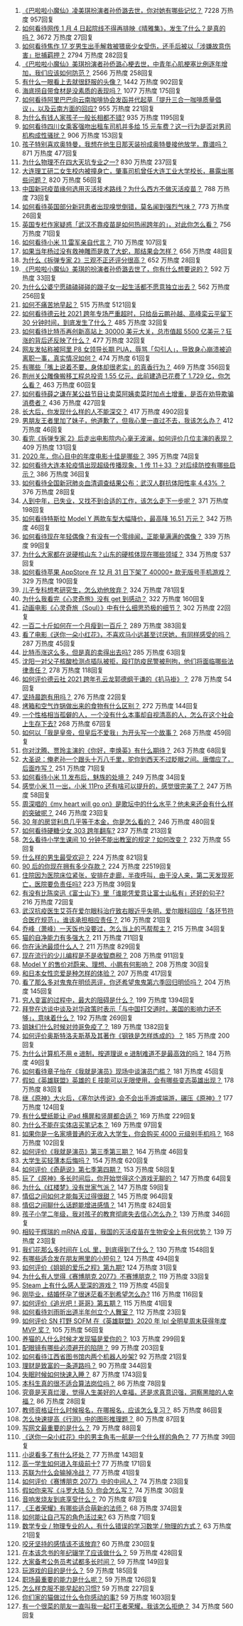 1. [《巴啦啦小魔仙》凌美琪扮演者孙侨潞去世，你对她有哪些记忆？](https://www.zhihu.com/question/437555370) 7228 万热度 957回复
1. [如何看待网传 1 月 4 日起院线不得再排映《晴雅集》，发生了什么？是真的吗？](https://www.zhihu.com/question/437579196) 3672 万热度 27回复
1. [如何看待焦作 17 岁男生出手解救被猥亵少女受伤，还手后被以「涉嫌故意伤害」批捕羁押？](https://www.zhihu.com/question/437161836) 2794 万热度 282回复
1. [《巴啦啦小魔仙》美琪扮演者孙侨潞心梗去世，中青年心肌梗塞比例逐年增加，我们应该如何防范？](https://www.zhihu.com/question/437566670) 2566 万热度 258回复
1. [有什么一眼看上去就很舒服的头像？](https://www.zhihu.com/question/377658010) 1442 万热度 902回复
1. [海底捞自带食材是没素质的表现吗？](https://www.zhihu.com/question/284118317) 1077 万热度 175回复
1. [如何看待阿里巴巴向云南咖啡协会发函并代起草「提升三合一咖啡质量倡议」，以及云南方面的回应?](https://www.zhihu.com/question/437565923) 955 万热度 221回复
1. [为什么有钱人家孩子一般长相都不错?](https://www.zhihu.com/question/432161909) 935 万热度 1195回复
1. [如何看待四川女乘客强吻出租车司机并多给 15 元车费？这一行为是否对男司机构成性骚扰？](https://www.zhihu.com/question/437649690) 906 万热度 153回复
1. [孩子特别喜欢奥特曼，我想在他生日那天装扮成奥特曼接他放学，靠谱吗？](https://www.zhihu.com/question/431566638) 871 万热度 477回复
1. [为什么物理不在四大天坑专业之一?](https://www.zhihu.com/question/344662621) 830 万热度 237回复
1. [大连理工研二女生校内被撞身亡，肇事司机曾任大连工业大学校长，暴露出哪些问题？](https://www.zhihu.com/question/437581895) 820 万热度 56回复
1. [中国新冠疫苗缘何选用灭活技术路线？为什么西方不做灭活疫苗？](https://www.zhihu.com/question/437310940) 788 万热度 73回复
1. [如何看待英国部分新冠患者出现嗅觉倒错，莫名闻到强烈气味？](https://www.zhihu.com/question/436891750) 773 万热度 26回复
1. [英国专栏作家疑惑「武汉不靠疫苗是如何热闹跨年的」，对此你怎么看？](https://www.zhihu.com/question/437552639) 756 万热度 71回复
1. [如何看待小米 11 雷军亲自代言？](https://www.zhihu.com/question/437461487) 710 万热度 107回复
1. [如果当年杨过没有救神雕而是救了大蛇，那结果会怎样？](https://www.zhihu.com/question/436449895) 656 万热度 48回复
1. [为什么《拆弹专家 2》三观不正还评分很高？](https://www.zhihu.com/question/436744480) 652 万热度 28回复
1. [《巴啦啦小魔仙》美琪的扮演者孙侨潞去世了，你有什么想要说的？](https://www.zhihu.com/question/437562934) 592 万热度 33回复
1. [为什么公婆宁愿磕磕碰碰的跟子女一起生活都不愿意独立出去？](https://www.zhihu.com/question/437257253) 562 万热度 256回复
1. [如何不痛苦地早起？](https://www.zhihu.com/question/22120300) 515 万热度 5121回复
1. [如何看待德云社 2021 跨年专场严重超时，只给岳云鹏孙越、高峰栾云平留下 30 分钟时间，到底发生了什么？](https://www.zhihu.com/question/437372596) 485 万热度 32回复
1. [如何看待比特币再创新高站上 30000 美元大关，总市值超 5500 亿美元？狂涨的背后还反映了什么？](https://www.zhihu.com/question/437579894) 477 万热度 32回复
1. [网友发帖称被阿里 P8 女领导长期 PUA，辱骂「勾引人」，导致身心崩溃被迫离职一事，真实情况如何？](https://www.zhihu.com/question/437420771) 474 万热度 61回复
1. [有哪些「嘴上说着不要，身体却很老实」的真香行为？](https://www.zhihu.com/question/437091549) 469 万热度 356回复
1. [荆州关公雕像搬移工程总投资 1.55 亿元，此前建造已花费了 1.729 亿，你怎么看？](https://www.zhihu.com/question/437144279) 463 万热度 60回复
1. [如何看待薛之谦在某公益节目让卖菜阿姨卖菜时加点土增重，是否在劝导欺骗消费者？](https://www.zhihu.com/question/437496625) 436 万热度 427回复
1. [长大后，你发现什么样的人不能深交？](https://www.zhihu.com/question/340083676) 417 万热度 4902回复
1. [男朋友王者里加了妹子，他道歉了，但我心里一直过不去，我该怎么办？](https://www.zhihu.com/question/436969651) 412 万热度 46回复
1. [看完《拆弹专家 2》后走出电影院内心毫无波澜，如何评价几位主演的表现？](https://www.zhihu.com/question/436500412) 409 万热度 131回复
1. [2020 年，你心目中的年度电影十佳是哪些？](https://www.zhihu.com/question/433710115) 395 万热度 74回复
1. [如何看待大连本轮疫情出现超级传播现象，1 传 11＋33 ？对后续防控有哪些启示？](https://www.zhihu.com/question/437705970) 386 万热度 36回复
1. [如何看待全国新冠肺炎血清调查结果公布：武汉人群抗体阳性率 4.43% ？](https://www.zhihu.com/question/436959206) 376 万热度 28回复
1. [人到中年，已失业，又找不到合适的工作，该怎么走下一步呢？](https://www.zhihu.com/question/298441731) 371 万热度 198回复
1. [如何看待特斯拉 Model Y 两款车型大幅降价，最高降 16.51 万元？](https://www.zhihu.com/question/437391008) 342 万热度 46回复
1. [如何看待现在年轻偶像？有没有一个零绯闻，正能量满满的偶像？](https://www.zhihu.com/question/436788903) 339 万热度 99回复
1. [为什么大家都在说硬核山东？山东的硬核体现在哪些领域？](https://www.zhihu.com/question/389240700) 334 万热度 537回复
1. [如何看待苹果 AppStore 在 12 月 31 日下架了 40000+ 款无版号手机游戏？](https://www.zhihu.com/question/437316087) 329 万热度 190回复
1. [儿子专科想考研究生，怎么劝他放弃？](https://www.zhihu.com/question/402398442) 324 万热度 781回复
1. [为什么我看完《心灵奇旅》没有 get 到感动？](https://www.zhihu.com/question/436788096) 322 万热度 160回复
1. [动画电影《心灵奇旅（Soul）》中有什么细思恐极的细节？](https://www.zhihu.com/question/436775941) 302 万热度 22回复
1. [一百二十斤如何在一个月瘦到一百斤？](https://www.zhihu.com/question/412419045) 289 万热度 383回复
1. [看了电影《送你一朵小红花》，不喜欢马小远甚至讨厌她，有同样感受的吗？](https://www.zhihu.com/question/437436370) 287 万热度 45回复
1. [比特币涨这么多，但是真的卖得出去吗?](https://www.zhihu.com/question/436444886) 285 万热度 63回复
1. [沈阳一对父子核酸检测点插队被拒，殴打防疫民警被刑拘，他们将面临哪些法律责任？](https://www.zhihu.com/question/437509885) 278 万热度 118回复
1. [如何评价德云社 2021 跨年孔云龙郭德纲于谦的《扒马褂》？](https://www.zhihu.com/question/437424636) 278 万热度 54回复
1. [坚持晨跑有用吗？](https://www.zhihu.com/question/436666369) 276 万热度 22回复
1. [烤箱和空气炸锅做出来的食物有什么区别？](https://www.zhihu.com/question/23509699) 272 万热度 144回复
1. [一个性格相当孤僻的人，一个没有什么本事却自视清高的人，怎么在这个社会上生存下去?](https://www.zhihu.com/question/328924656) 268 万热度 67回复
1. [如何以「我是皇帝，但皇后不爱我」为开头写一个故事？](https://www.zhihu.com/question/402502550) 268 万热度 459回复
1. [你对沈腾、贾玲主演的《你好，李焕英》有什么期待？](https://www.zhihu.com/question/427903873) 263 万热度 68回复
1. [大圣说：俺老孙一个跟头十万八千里，驼你到西天不过眨眼之间。唐僧应了，后面咋写？](https://www.zhihu.com/question/435068407) 251 万热度 71回复
1. [如何看待小米 11 发布后，魅族的处境？](https://www.zhihu.com/question/436980166) 249 万热度 34回复
1. [感觉小米 11 一出，小米 11Pro 还有啥可以提升的，感觉很完美了？](https://www.zhihu.com/question/436921234) 247 万热度 58回复
1. [周深唱的《my heart will go on》是歌坛中的什么水平？他未来还会有什么样的突破呢？](https://www.zhihu.com/question/437444158) 246 万热度 23回复
1. [30 年的房贷利息几乎等于本金，你是怎么看的？](https://www.zhihu.com/question/369020757) 246 万热度 480回复
1. [如何看待硬糖少女 303 跨年翻车?](https://www.zhihu.com/question/437350513) 237 万热度 213回复
1. [怎么看待小学生课间 10 分钟不能出教室的规定？如何改变？](https://www.zhihu.com/question/437009417) 232 万热度 55回复
1. [什么样的男生最受欢迎？](https://www.zhihu.com/question/30311473) 224 万热度 821回复
1. [90 后的你现在拥有多少存款？](https://www.zhihu.com/question/294492829) 224 万热度 22519回复
1. [住院因为医院床位紧张，安排在走廊，半夜呼叫，由于没人来，第二天发现死亡，医院要负责任吗?](https://www.zhihu.com/question/437284954) 223 万热度 39回复
1. [有没有比陈奕迅《富士山下》里「谁能凭爱意让富士山私有」还好的句子?](https://www.zhihu.com/question/424619553) 216 万热度 72回复
1. [武汉抗疫医生艾芬在爱尔眼科治疗致右眼近乎失明，爱尔眼科回应「各环节符合医疗规范」，谁该承担相应责任？](https://www.zhihu.com/question/437443568) 216 万热度 21回复
1. [乔峰（萧峰）一天饭也没要过，怎么当上的丐帮帮主？](https://www.zhihu.com/question/436835389) 215 万热度 34回复
1. [猫的自净能力有多强大？](https://www.zhihu.com/question/59627314) 211 万热度 711回复
1. [你在泳池最烦什么人？](https://www.zhihu.com/question/337490592) 211 万热度 829回复
1. [现在流行的少儿编程是不是收智商税？](https://www.zhihu.com/question/355560585) 208 万热度 911回复
1. [Model Y 的售价对蔚来、理想、小鹏有何影响？](https://www.zhihu.com/question/437417536) 208 万热度 30回复
1. [和日本女性恋爱是种怎样的体验？](https://www.zhihu.com/question/33957186) 207 万热度 417回复
1. [看了那么多对鬼鬼在明侦恶评，你还希望鬼鬼第六季回归明侦吗？](https://www.zhihu.com/question/377316310) 204 万热度 145回复
1. [穷人变富的过程中，最大的阻碍是什么？](https://www.zhihu.com/question/429985000) 199 万热度 1394回复
1. [拜登在访谈中谈及对华政策时表示「与中国打交道时，美国的影响力还不够」，意味着什么？](https://www.zhihu.com/question/433020016) 192 万热度 269回复
1. [姐妹们什么时候对帅哥免疫了？](https://www.zhihu.com/question/419507405) 189 万热度 1382回复
1. [如何评价奥斯特洛夫斯基及其著作《钢铁是怎样炼成的》？](https://www.zhihu.com/question/38756972) 185 万热度 200回复
1. [为什么计算机不用 e 进制，按道理说 e 进制难道不是最高效的吗？](https://www.zhihu.com/question/435375360) 184 万热度 49回复
1. [如何看待章子怡在《我就是演员》现场中谈演员门槛？](https://www.zhihu.com/question/437596737) 181 万热度 45回复
1. [假如《英雄联盟》英雄的 E 技能可以无限使用，会有哪些变态英雄出现？](https://www.zhihu.com/question/421716815) 178 万热度 83回复
1. [继《原神》大火后，《塞尔达传说》会不会出手游或端游，碾压《原神》?](https://www.zhihu.com/question/433521901) 177 万热度 124回复
1. [有什么壁纸能让 iPad 横屏和竖屏都合适？](https://www.zhihu.com/question/390471942) 169 万热度 229回复
1. [为什么不能在实体店买笔记本？](https://www.zhihu.com/question/434240943) 169 万热度 97回复
1. [如果你是一名家境普通的无收入大学生，你会购买 4000 元级别手机吗？](https://www.zhihu.com/question/437370731) 168 万热度 102回复
1. [如何评价《我就是演员》第三季第三期？](https://www.zhihu.com/question/436602231) 164 万热度 46回复
1. [大学生买轻薄本后悔吗？](https://www.zhihu.com/question/413897260) 154 万热度 620回复
1. [如何评价《奇葩说》第七季第四期？](https://www.zhihu.com/question/437576691) 153 万热度 58回复
1. [玩了《原神》多长时间后，你开始觉得这个游戏无聊的？](https://www.zhihu.com/question/423597371) 147 万热度 64回复
1. [为什么《红楼梦》没有世家气派？](https://www.zhihu.com/question/436109186) 147 万热度 59回复
1. [情侣之间如何才能每天过得很甜？](https://www.zhihu.com/question/307721987) 145 万热度 964回复
1. [情侣之间聊什么话题能增进感情？](https://www.zhihu.com/question/292755353) 141 万热度 824回复
1. [孩子小学二年级，我对孩子的教育彻底失去信心怎么办？](https://www.zhihu.com/question/431447269) 139 万热度 346回复
1. [相较于辉瑞的 mRNA 疫苗，我国的灭活疫苗在生物安全上有何优势？](https://www.zhihu.com/question/437276961) 139 万热度 23回复
1. [我们花那么多时间在 LoL 里，到底得到了什么？](https://www.zhihu.com/question/411263252) 130 万热度 1548回复
1. [有哪些适合发在朋友圈里的小短句？](https://www.zhihu.com/question/320956176) 124 万热度 494回复
1. [如何评价《姐姐的爱乐之程》第九期?](https://www.zhihu.com/question/437288452) 124 万热度 31回复
1. [为什么有人觉得《赛博朋克 2077》不赛博朋克？](https://www.zhihu.com/question/436950342) 119 万热度 33回复
1. [Steam 上有什么感人至深的游戏？](https://www.zhihu.com/question/437165912) 119 万热度 45回复
1. [刚毕业，结婚怀孕了很迷茫看不到希望怎么办?](https://www.zhihu.com/question/436800173) 116 万热度 116回复
1. [如何评价《追光吧！哥哥》第五期？](https://www.zhihu.com/question/437580613) 115 万热度 41回复
1. [如何看待刘雨昕出道半年创立个人舞室？](https://www.zhihu.com/question/437490213) 112 万热度 23回复
1. [如何评价 SN 打野 SOFM 在《英雄联盟》2020 年 lpl 全明星周末获得年度 MVP 奖？](https://www.zhihu.com/question/437472962) 105 万热度 56回复
1. [养猫的人什么时候才发现猫是爱你的？](https://www.zhihu.com/question/432258003) 103 万热度 299回复
1. [配眼镜有哪些必须避开的陷阱？](https://www.zhihu.com/question/20123451) 99 万热度 203回复
1. [如何看待江西省图书馆内两个机器人吵架?](https://www.zhihu.com/question/437335064) 92 万热度 21回复
1. [理财是致富的一条道路吗？](https://www.zhihu.com/question/280800149) 90 万热度 344回复
1. [失眠时候如何快速入睡？](https://www.zhihu.com/question/20862094) 87 万热度 1743回复
1. [本科生真的很不适合算法岗位吗？](https://www.zhihu.com/question/425828012) 86 万热度 78回复
1. [究竟是天真烂漫，觉得人生美好的人幸福，还是求真意识强，洞察黑暗的人幸福？](https://www.zhihu.com/question/437584929) 86 万热度 28回复
1. [教师资格证什么时候报名，在哪报名，应该怎么复习？](https://www.zhihu.com/question/324659524) 85 万热度 86回复
1. [怎么快速提高《行测》中的图形推理题？](https://www.zhihu.com/question/300875689) 80 万热度 87回复
1. [写网文最重要的是什么？](https://www.zhihu.com/question/377713062) 79 万热度 88回复
1. [《送你一朵小红花》中的男主角韦一航是一个什么样的角色？](https://www.zhihu.com/question/436782065) 77 万热度 39回复
1. [小说看多了有什么坏处？](https://www.zhihu.com/question/26842401) 77 万热度 143回复
1. [高一学生如何进入年级前十?](https://www.zhihu.com/question/426078063) 77 万热度 171回复
1. [苏联为什么会输掉冷战？](https://www.zhihu.com/question/434205449) 77 万热度 41回复
1. [如何评价《赛博朋克 2077》中的中间人？](https://www.zhihu.com/question/437045240) 74 万热度 23回复
1. [假如你来写《斗罗大陆 5》你会怎么写？](https://www.zhihu.com/question/429101615) 74 万热度 30回复
1. [音响发烧友到底享受什么？](https://www.zhihu.com/question/20977704) 70 万热度 87回复
1. [《王者荣耀》有哪些适合萌新的法师？](https://www.zhihu.com/question/434861666) 68 万热度 374回复
1. [如何能让自己写的角色活过来?](https://www.zhihu.com/question/38946847) 63 万热度 71回复
1. [数学专业 / 物理专业的人，有什么错误的学习数学 / 物理的方式？](https://www.zhihu.com/question/432890121) 63 万热度 21回复
1. [咬牙坚持的感情该不该放弃?](https://www.zhihu.com/question/436712967) 60 万热度 230回复
1. [在本该念书的年纪辍学了应该做什么？](https://www.zhihu.com/question/434449802) 59 万热度 428回复
1. [大家备考公务员考试都多长时间？](https://www.zhihu.com/question/323798283) 59 万热度 149回复
1. [玩游戏的目的是什么？](https://www.zhihu.com/question/435129572) 59 万热度 185回复
1. [职场最重要的能力是什么呢？](https://www.zhihu.com/question/431483357) 59 万热度 126回复
1. [怎么样克服不能早起的习惯?](https://www.zhihu.com/question/435111334) 59 万热度 227回复
1. [你们家的猫做过什么令你感动的事?](https://www.zhihu.com/question/321129135) 59 万热度 1603回复
1. [有一个很菜的朋友一直叫我一起打王者荣耀，我该怎么拒绝？](https://www.zhihu.com/question/421550430) 34 万热度 560回复